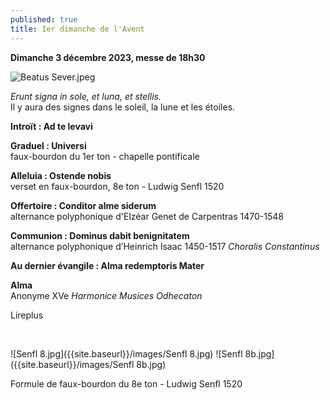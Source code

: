 ```yaml
---
published: true
title: Ier dimanche de l'Avent
---
```

**Dimanche 3 décembre 2023, messe de 18h30**

![Beatus Sever.jpeg]({{site.baseurl}}/images/Beatus%20Sever.jpeg)

*Erunt signa in sole, et luna, et stellis.*  
Il y aura des signes dans le soleil, la lune et les étoiles.

**Introït : Ad te levavi**  

**Graduel : Universi**  
faux-bourdon du 1er ton - chapelle pontificale

**Alleluia : Ostende nobis**  
verset en faux-bourdon, 8e ton - Ludwig Senfl 1520

**Offertoire : Conditor alme siderum**  
alternance polyphonique d'Elzéar Genet de Carpentras 1470-1548

**Communion : Dominus dabit benignitatem**  
alternance polyphonique d’Heinrich Isaac 1450-1517 *Choralis Constantinus*

**Au dernier évangile : Alma redemptoris Mater**

**Alma**  
Anonyme XVe *Harmonice Musices Odhecaton*

Lireplus

&nbsp;

![Senfl 8.jpg]({{site.baseurl}}/images/Senfl 8.jpg)
![Senfl 8b.jpg]({{site.baseurl}}/images/Senfl 8b.jpg)  

Formule de faux-bourdon du 8e ton - Ludwig Senfl 1520
